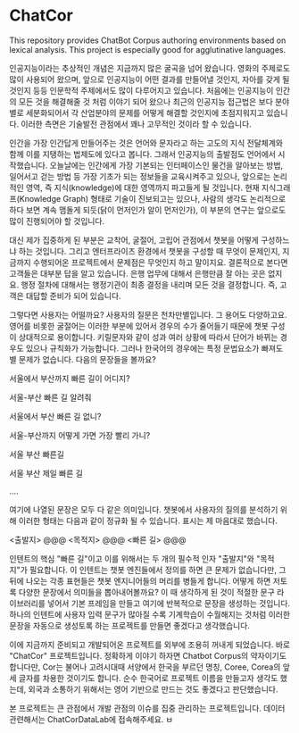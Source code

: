 # ChatCor
This repository provides ChatBot Corpus authoring environments based on lexical analysis. This project is especially good for agglutinative languages.

인공지능이라는 추상적인 개념은 지금까지 많은 굴곡을 넘어 왔습니다. 영화의 주제로도 많이 사용되어 왔으며, 앞으로 인공지능이 어떤 결과를 만들어낼 것인지, 자아를 갖게 될 것인지 등등 인문학적 주제에서도 많이 다루어지고 있습니다. 처음에는 인공지능이 인간의 모든 것을 해결해줄 것 처럼 이야기 되어 왔으나 최근의 인공지능 접근법은 보다 분야별로 세분화되어서 각 산업분야의 문제를 어떻게 해결할 것인지에 초점지워지고 있습니다. 이러한 측면은 기술발전 관점에서 꽤나 고무적인 것이라 할 수 있습니다.

인간을 가장 인간답게 만들어주는 것은 언어와 문자라고 하는 고도의 지식 전달체계와 함께 이를 지탱하는 법제도에 있다고 봅니다. 그래서 인공지능의 출발점도 언어에서 시작했습니다. 오늘날에는 인간에게 가장 기본되는 인터페이스인 물건을 알아보는 방법, 일어서고 걷는 방법 등 가장 기초가 되는 정보들을 교육시켜주고 있으나, 앞으로는 논리적인 영역, 즉 지식(knowledge)에 대한 영역까지 파고들게 될 것입니다. 현재 지식그래프(Knowledge Graph) 형태로 기술이 진보되고는 있으나, 사람의 생각도 논리적으로 하다 보면 계속 맴돌게 되듯(닭이 먼저인가 알이 먼저인가), 이 부분의 연구는 앞으로도 많이 진행되어야 할 것입니다.

대신 제가 집중하게 된 부분은 교착어, 굴절어, 고립어 관점에서 챗봇을 어떻게 구성하느냐 하는 것입니다. 그리고 엔터프라이즈 환경에서 챗봇을 구성할 때 무엇이 문제인지, 지금까지 수행되어온 프로젝트에서 문제점은 무엇인지 하고 말이지요. 결론적으로 본다면 고객들은 대부분 답을 알고 있습니다. 은행 업무에 대해서 은행만큼 잘 아는 곳은 없지요. 행정 절차에 대해서는 행정기관이 최종 결정을 내리며 모든 것을 결정합니다. 즉, 고객은 대답할 준비가 되어 있습니다.

그렇다면 사용자는 어떨까요? 사용자의 질문은 천차만별입니다. 그 용어도 다양하고요. 영어를 비롯한 굴절어는 이러한 부분에 있어서 경우의 수가 줄어들기 때문에 챗봇 구성이 상대적으로 용이합니다. 키릴문자와 같이 성과 여러 상황에 따라서 단어가 바뀌는 경우도 있으나 규칙화가 가능합니다. 그러나 한국어의 경우에는 특정 문법요소가 빠져도 별 문제가 없습니다. 다음의 문장들을 볼까요?

서울에서 부산까지 빠른 길이 어디지?

서울-부산 빠른 길 알려줘

서울에서 부산 빠른 길 없니?

서울-부산까지 어떻게 가면 가장 빨리 가니?

서울 부산 빠른길

서울 부산 제일 빠른 길

....


여기에 나열된 문장은 모두 다 같은 의미입니다. 챗봇에서 사용자의 질의를 분석하기 위해 이러한 형태는 다음과 같이 정규화 될 수 있습니다. 표시는 제 마음대로 했습니다.

<출발지> @@@ <목적지> @@@ <빠른 길> @@@

인텐트의 핵심 "빠른 길"이고 이를 위해서는 두 개의 필수적 인자 "출발지"와 "목적지"가 필요합니다. 이 인텐트는 챗봇 엔진들에서 정의를 하면 큰 문제가 없습니다만, 그 뒤에 나오는 각종 표현들은 챗봇 엔지니어들의 머리를 병들게 합니다. 어떻게 하면 저토록 다양한 문장에서 의미들을 뽑아내어볼까요? 이 때 생각하게 된 것이 적절한 문구 라이브러리를 넣어서 기본 프레임을 만들고 여기에 반복적으로 문장을 생성하는 것입니다. 하나의 인텐트에 사용자 입력 문구가 많아질 수록 기계학습이 수월해지는 것처럼 이러한 문장을 자동으로 생성토록 하는 프로젝트를 만들면 좋겠다고 생각했습니다.

이에 지금까지 준비되고 개발되어온 프로젝트를 외부에 조용히 꺼내게 되었습니다. 바로 "ChatCor" 프로젝트입니다. 정확하게 이야기 하자면 Chatbot Corpus의 약자이기도 합니다만, Cor는 불어나 고려시대때 서양에서 한국을 부르던 명칭, Coree, Corea의 앞 세 글자를 차용한 것이기도 합니다. 순수 한국어로 프로젝트 이름을 만들고자 생각도 했는데, 외국과 소통하기 위해서는 영어 기반으로 만드는 것도 좋겠다고 판단했습니다.


본 프로젝트는 큰 관점에서 개발 관점의 이슈를 집중 관리하는 프로젝트입니다. 데이터 관련해서는 ChatCorDataLab에 접속해주세요.
ㅂ
